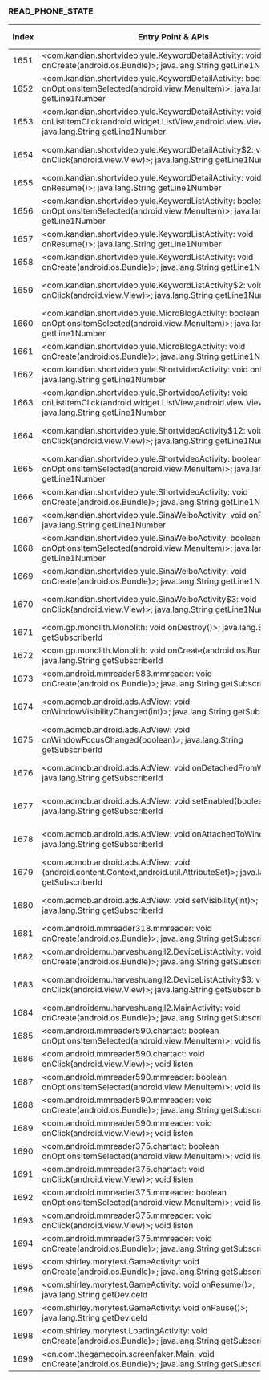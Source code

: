 ### READ_PHONE_STATE
| Index | Entry Point & APIs | Screen shot | Resource id | Label |
| ------------- | ------------- | ------------- |-------------|-------------|
| 1651 | <com.kandian.shortvideo.yule.KeywordDetailActivity: void onCreate(android.os.Bundle)>; java.lang.String getLine1Number | ![](D:\COSMOS\output\py\Drebin\VirusShare_Android_20130506\VirusShare_3acab1443183b99b30e2eee86fe75432\com.kandian.shortvideo.yule.KeywordDetailActivity.png) |  | |
| 1652 | <com.kandian.shortvideo.yule.KeywordDetailActivity: boolean onOptionsItemSelected(android.view.MenuItem)>; java.lang.String getLine1Number | ![](D:\COSMOS\output\py\Drebin\VirusShare_Android_20130506\VirusShare_3acab1443183b99b30e2eee86fe75432\com.kandian.shortvideo.yule.KeywordDetailActivity.png) |  | |
| 1653 | <com.kandian.shortvideo.yule.KeywordDetailActivity: void onListItemClick(android.widget.ListView,android.view.View,int,long)>; java.lang.String getLine1Number | ![](D:\COSMOS\output\py\Drebin\VirusShare_Android_20130506\VirusShare_3acab1443183b99b30e2eee86fe75432\com.kandian.shortvideo.yule.KeywordDetailActivity.png) |  | |
| 1654 | <com.kandian.shortvideo.yule.KeywordDetailActivity$2: void onClick(android.view.View)>; java.lang.String getLine1Number | ![](D:\COSMOS\output\py\Drebin\VirusShare_Android_20130506\VirusShare_3acab1443183b99b30e2eee86fe75432\com.kandian.shortvideo.yule.KeywordDetailActivity.png) | {'2131361827': <sensitive_component.SensitiveComponent.SensitiveView object at 0x000001C6AD7A3978>} | |
| 1655 | <com.kandian.shortvideo.yule.KeywordDetailActivity: void onResume()>; java.lang.String getLine1Number | ![](D:\COSMOS\output\py\Drebin\VirusShare_Android_20130506\VirusShare_3acab1443183b99b30e2eee86fe75432\com.kandian.shortvideo.yule.KeywordDetailActivity.png) |  | |
| 1656 | <com.kandian.shortvideo.yule.KeywordListActivity: boolean onOptionsItemSelected(android.view.MenuItem)>; java.lang.String getLine1Number | ![](D:\COSMOS\output\py\Drebin\VirusShare_Android_20130506\VirusShare_3acab1443183b99b30e2eee86fe75432\com.kandian.shortvideo.yule.KeywordListActivity.png) |  | |
| 1657 | <com.kandian.shortvideo.yule.KeywordListActivity: void onResume()>; java.lang.String getLine1Number | ![](D:\COSMOS\output\py\Drebin\VirusShare_Android_20130506\VirusShare_3acab1443183b99b30e2eee86fe75432\com.kandian.shortvideo.yule.KeywordListActivity.png) |  | |
| 1658 | <com.kandian.shortvideo.yule.KeywordListActivity: void onCreate(android.os.Bundle)>; java.lang.String getLine1Number | ![](D:\COSMOS\output\py\Drebin\VirusShare_Android_20130506\VirusShare_3acab1443183b99b30e2eee86fe75432\com.kandian.shortvideo.yule.KeywordListActivity.png) |  | |
| 1659 | <com.kandian.shortvideo.yule.KeywordListActivity$2: void onClick(android.view.View)>; java.lang.String getLine1Number | ![](D:\COSMOS\output\py\Drebin\VirusShare_Android_20130506\VirusShare_3acab1443183b99b30e2eee86fe75432\com.kandian.shortvideo.yule.KeywordListActivity.png) | {'2131361827': <sensitive_component.SensitiveComponent.SensitiveView object at 0x000001C6AD1A1748>} | |
| 1660 | <com.kandian.shortvideo.yule.MicroBlogActivity: boolean onOptionsItemSelected(android.view.MenuItem)>; java.lang.String getLine1Number | ![](D:\COSMOS\output\py\Drebin\VirusShare_Android_20130506\VirusShare_3acab1443183b99b30e2eee86fe75432\com.kandian.shortvideo.yule.MicroBlogActivity.png) |  | |
| 1661 | <com.kandian.shortvideo.yule.MicroBlogActivity: void onCreate(android.os.Bundle)>; java.lang.String getLine1Number | ![](D:\COSMOS\output\py\Drebin\VirusShare_Android_20130506\VirusShare_3acab1443183b99b30e2eee86fe75432\com.kandian.shortvideo.yule.MicroBlogActivity.png) |  | |
| 1662 | <com.kandian.shortvideo.yule.ShortvideoActivity: void onResume()>; java.lang.String getLine1Number | ![](D:\COSMOS\output\py\Drebin\VirusShare_Android_20130506\VirusShare_3acab1443183b99b30e2eee86fe75432\com.kandian.shortvideo.yule.ShortvideoActivity.png) |  | |
| 1663 | <com.kandian.shortvideo.yule.ShortvideoActivity: void onListItemClick(android.widget.ListView,android.view.View,int,long)>; java.lang.String getLine1Number | ![](D:\COSMOS\output\py\Drebin\VirusShare_Android_20130506\VirusShare_3acab1443183b99b30e2eee86fe75432\com.kandian.shortvideo.yule.ShortvideoActivity.png) |  | |
| 1664 | <com.kandian.shortvideo.yule.ShortvideoActivity$12: void onClick(android.view.View)>; java.lang.String getLine1Number | ![](D:\COSMOS\output\py\Drebin\VirusShare_Android_20130506\VirusShare_3acab1443183b99b30e2eee86fe75432\com.kandian.shortvideo.yule.ShortvideoActivity.png) | {'2131361827': <sensitive_component.SensitiveComponent.SensitiveView object at 0x000001C6AD14FDA0>} | |
| 1665 | <com.kandian.shortvideo.yule.ShortvideoActivity: boolean onOptionsItemSelected(android.view.MenuItem)>; java.lang.String getLine1Number | ![](D:\COSMOS\output\py\Drebin\VirusShare_Android_20130506\VirusShare_3acab1443183b99b30e2eee86fe75432\com.kandian.shortvideo.yule.ShortvideoActivity.png) |  | |
| 1666 | <com.kandian.shortvideo.yule.ShortvideoActivity: void onCreate(android.os.Bundle)>; java.lang.String getLine1Number | ![](D:\COSMOS\output\py\Drebin\VirusShare_Android_20130506\VirusShare_3acab1443183b99b30e2eee86fe75432\com.kandian.shortvideo.yule.ShortvideoActivity.png) |  | |
| 1667 | <com.kandian.shortvideo.yule.SinaWeiboActivity: void onResume()>; java.lang.String getLine1Number | ![](D:\COSMOS\output\py\Drebin\VirusShare_Android_20130506\VirusShare_3acab1443183b99b30e2eee86fe75432\com.kandian.shortvideo.yule.SinaWeiboActivity.png) |  | |
| 1668 | <com.kandian.shortvideo.yule.SinaWeiboActivity: boolean onOptionsItemSelected(android.view.MenuItem)>; java.lang.String getLine1Number | ![](D:\COSMOS\output\py\Drebin\VirusShare_Android_20130506\VirusShare_3acab1443183b99b30e2eee86fe75432\com.kandian.shortvideo.yule.SinaWeiboActivity.png) |  | |
| 1669 | <com.kandian.shortvideo.yule.SinaWeiboActivity: void onCreate(android.os.Bundle)>; java.lang.String getLine1Number | ![](D:\COSMOS\output\py\Drebin\VirusShare_Android_20130506\VirusShare_3acab1443183b99b30e2eee86fe75432\com.kandian.shortvideo.yule.SinaWeiboActivity.png) |  | |
| 1670 | <com.kandian.shortvideo.yule.SinaWeiboActivity$3: void onClick(android.view.View)>; java.lang.String getLine1Number | ![](D:\COSMOS\output\py\Drebin\VirusShare_Android_20130506\VirusShare_3acab1443183b99b30e2eee86fe75432\com.kandian.shortvideo.yule.SinaWeiboActivity.png) | {'2131361827': <sensitive_component.SensitiveComponent.SensitiveView object at 0x000001C6AD801748>} | |
| 1671 | <com.gp.monolith.Monolith: void onDestroy()>; java.lang.String getSubscriberId | ![](D:\COSMOS\output\py\Drebin\VirusShare_Android_20130506\VirusShare_3acdb12559621955681ed7667dc3ebf6\com.gp.monolith.Monolith.png) |  | |
| 1672 | <com.gp.monolith.Monolith: void onCreate(android.os.Bundle)>; java.lang.String getSubscriberId | ![](D:\COSMOS\output\py\Drebin\VirusShare_Android_20130506\VirusShare_3acdb12559621955681ed7667dc3ebf6\com.gp.monolith.Monolith.png) |  | |
| 1673 | <com.android.mmreader583.mmreader: void onCreate(android.os.Bundle)>; java.lang.String getSubscriberId | ![](D:\COSMOS\output\py\Drebin\VirusShare_Android_20130506\VirusShare_3ad2c8b57da82260af1eb3cd7fdcd4cf\com.android.mmreader583.mmreader.png) |  | |
| 1674 | <com.admob.android.ads.AdView: void onWindowVisibilityChanged(int)>; java.lang.String getSubscriberId | ![](D:\COSMOS\output\py\Drebin\VirusShare_Android_20130506\VirusShare_d2ada5e1288aafb1d4ec4c1dee66c350\com.mobilicos.lovephotoframes.FramesGrid.png) | {'2131165190': <sensitive_component.SensitiveComponent.SensitiveView object at 0x000001C6AD0AA4E0>} | |
| 1675 | <com.admob.android.ads.AdView: void onWindowFocusChanged(boolean)>; java.lang.String getSubscriberId | ![](D:\COSMOS\output\py\Drebin\VirusShare_Android_20130506\VirusShare_d2ada5e1288aafb1d4ec4c1dee66c350\com.mobilicos.lovephotoframes.FramesGrid.png) | {'2131165190': <sensitive_component.SensitiveComponent.SensitiveView object at 0x000001C6AD0AA0B8>} | |
| 1676 | <com.admob.android.ads.AdView: void onDetachedFromWindow()>; java.lang.String getSubscriberId | ![](D:\COSMOS\output\py\Drebin\VirusShare_Android_20130506\VirusShare_d2ada5e1288aafb1d4ec4c1dee66c350\com.mobilicos.lovephotoframes.FramesGrid.png) | {'2131165190': <sensitive_component.SensitiveComponent.SensitiveView object at 0x000001C6AD0AA5F8>} | |
| 1677 | <com.admob.android.ads.AdView: void setEnabled(boolean)>; java.lang.String getSubscriberId | ![](D:\COSMOS\output\py\Drebin\VirusShare_Android_20130506\VirusShare_d2ada5e1288aafb1d4ec4c1dee66c350\com.mobilicos.lovephotoframes.FramesGrid.png) | {'2131165190': <sensitive_component.SensitiveComponent.SensitiveView object at 0x000001C6AD0AAB00>} | |
| 1678 | <com.admob.android.ads.AdView: void onAttachedToWindow()>; java.lang.String getSubscriberId | ![](D:\COSMOS\output\py\Drebin\VirusShare_Android_20130506\VirusShare_d2ada5e1288aafb1d4ec4c1dee66c350\com.mobilicos.lovephotoframes.FramesGrid.png) | {'2131165190': <sensitive_component.SensitiveComponent.SensitiveView object at 0x000001C6AD0AA198>} | |
| 1679 | <com.admob.android.ads.AdView: void <init>(android.content.Context,android.util.AttributeSet)>; java.lang.String getSubscriberId | ![](D:\COSMOS\output\py\Drebin\VirusShare_Android_20130506\VirusShare_a3c2d7977a6b83c7f5b59e6009496c4b\com.Beauty.Girl.SexyImages.png) | {'2131034117': <sensitive_component.SensitiveComponent.SensitiveView object at 0x000001C6AD990EF0>} | |
| 1680 | <com.admob.android.ads.AdView: void setVisibility(int)>; java.lang.String getSubscriberId | ![](D:\COSMOS\output\py\Drebin\VirusShare_Android_20130506\VirusShare_d2ada5e1288aafb1d4ec4c1dee66c350\com.mobilicos.lovephotoframes.FramesGrid.png) | {'2131165190': <sensitive_component.SensitiveComponent.SensitiveView object at 0x000001C6AD0AA940>} | |
| 1681 | <com.android.mmreader318.mmreader: void onCreate(android.os.Bundle)>; java.lang.String getSubscriberId | ![](D:\COSMOS\output\py\Drebin\VirusShare_Android_20130506\VirusShare_3b7c36d4e0b5d05a533e0f4b6d15ab3e\com.android.mmreader318.mmreader.png) |  | |
| 1682 | <com.androidemu.harveshuangjl2.DeviceListActivity: void onCreate(android.os.Bundle)>; java.lang.String getSubscriberId | ![](D:\COSMOS\output\py\Drebin\VirusShare_Android_20130506\VirusShare_3bb80f244f25726d35a167685e0859cb\com.androidemu.harveshuangjl2.DeviceListActivity.png) |  | |
| 1683 | <com.androidemu.harveshuangjl2.DeviceListActivity$3: void onClick(android.view.View)>; java.lang.String getSubscriberId | ![](D:\COSMOS\output\py\Drebin\VirusShare_Android_20130506\VirusShare_3bb80f244f25726d35a167685e0859cb\com.androidemu.harveshuangjl2.DeviceListActivity.png) | {'2131296260': <sensitive_component.SensitiveComponent.SensitiveView object at 0x000001C6AD789BE0>} | |
| 1684 | <com.androidemu.harveshuangjl2.MainActivity: void onCreate(android.os.Bundle)>; java.lang.String getSubscriberId | ![](D:\COSMOS\output\py\Drebin\VirusShare_Android_20130506\VirusShare_3bb80f244f25726d35a167685e0859cb\com.androidemu.harveshuangjl2.MainActivity.png) |  | |
| 1685 | <com.android.mmreader590.chartact: boolean onOptionsItemSelected(android.view.MenuItem)>; void listen | ![](D:\COSMOS\output\py\Drebin\VirusShare_Android_20130506\VirusShare_3bd602aadc43499e2e7c7b9a391803bc\com.android.mmreader590.chartact.png) |  | |
| 1686 | <com.android.mmreader590.chartact: void onClick(android.view.View)>; void listen | ![](D:\COSMOS\output\py\Drebin\VirusShare_Android_20130506\VirusShare_3bd602aadc43499e2e7c7b9a391803bc\com.android.mmreader590.chartact.png) |  | |
| 1687 | <com.android.mmreader590.mmreader: boolean onOptionsItemSelected(android.view.MenuItem)>; void listen | ![](D:\COSMOS\output\py\Drebin\VirusShare_Android_20130506\VirusShare_3bd602aadc43499e2e7c7b9a391803bc\com.android.mmreader590.mmreader.png) |  | |
| 1688 | <com.android.mmreader590.mmreader: void onCreate(android.os.Bundle)>; java.lang.String getSubscriberId | ![](D:\COSMOS\output\py\Drebin\VirusShare_Android_20130506\VirusShare_4e9ecc53b2b43dd9fe3a6c01381a82d4\com.android.mmreader590.mmreader.png) |  | |
| 1689 | <com.android.mmreader590.mmreader: void onClick(android.view.View)>; void listen | ![](D:\COSMOS\output\py\Drebin\VirusShare_Android_20130506\VirusShare_3bd602aadc43499e2e7c7b9a391803bc\com.android.mmreader590.mmreader.png) |  | |
| 1690 | <com.android.mmreader375.chartact: boolean onOptionsItemSelected(android.view.MenuItem)>; void listen | ![](D:\COSMOS\output\py\Drebin\VirusShare_Android_20130506\VirusShare_3bfcf38bb93ddf6579d0d579b678b3d7\com.android.mmreader375.chartact.png) |  | |
| 1691 | <com.android.mmreader375.chartact: void onClick(android.view.View)>; void listen | ![](D:\COSMOS\output\py\Drebin\VirusShare_Android_20130506\VirusShare_3bfcf38bb93ddf6579d0d579b678b3d7\com.android.mmreader375.chartact.png) |  | |
| 1692 | <com.android.mmreader375.mmreader: boolean onOptionsItemSelected(android.view.MenuItem)>; void listen | ![](D:\COSMOS\output\py\Drebin\VirusShare_Android_20130506\VirusShare_3bfcf38bb93ddf6579d0d579b678b3d7\com.android.mmreader375.mmreader.png) |  | |
| 1693 | <com.android.mmreader375.mmreader: void onClick(android.view.View)>; void listen | ![](D:\COSMOS\output\py\Drebin\VirusShare_Android_20130506\VirusShare_3bfcf38bb93ddf6579d0d579b678b3d7\com.android.mmreader375.mmreader.png) |  | |
| 1694 | <com.android.mmreader375.mmreader: void onCreate(android.os.Bundle)>; java.lang.String getSubscriberId | ![](D:\COSMOS\output\py\Drebin\VirusShare_Android_20130506\VirusShare_3bfcf38bb93ddf6579d0d579b678b3d7\com.android.mmreader375.mmreader.png) |  | |
| 1695 | <com.shirley.morytest.GameActivity: void onCreate(android.os.Bundle)>; java.lang.String getSubscriberId | ![](D:\COSMOS\output\py\Drebin\VirusShare_Android_20130506\VirusShare_3c2ffc324d45ea3a1a5ade5ac25ac4cf\com.shirley.morytest.GameActivity.png) |  | |
| 1696 | <com.shirley.morytest.GameActivity: void onResume()>; java.lang.String getDeviceId | ![](D:\COSMOS\output\py\Drebin\VirusShare_Android_20130506\VirusShare_3c2ffc324d45ea3a1a5ade5ac25ac4cf\com.shirley.morytest.GameActivity.png) |  | |
| 1697 | <com.shirley.morytest.GameActivity: void onPause()>; java.lang.String getDeviceId | ![](D:\COSMOS\output\py\Drebin\VirusShare_Android_20130506\VirusShare_3c2ffc324d45ea3a1a5ade5ac25ac4cf\com.shirley.morytest.GameActivity.png) |  | |
| 1698 | <com.shirley.morytest.LoadingActivity: void onCreate(android.os.Bundle)>; java.lang.String getSubscriberId | ![](D:\COSMOS\output\py\Drebin\VirusShare_Android_20130506\VirusShare_3c2ffc324d45ea3a1a5ade5ac25ac4cf\com.shirley.morytest.LoadingActivity.png) |  | |
| 1699 | <cn.com.thegamecoin.screenfaker.Main: void onCreate(android.os.Bundle)>; java.lang.String getSubscriberId | ![](D:\COSMOS\output\py\Drebin\VirusShare_Android_20130506\VirusShare_3c7996a25b01b9eb1d551c6c9b4ca79f\cn.com.thegamecoin.screenfaker.Main.png) |  | |
